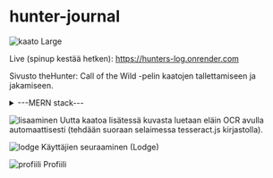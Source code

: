 # hunter-journal

![kaato Large](https://user-images.githubusercontent.com/17712488/217012109-bb66bba3-2369-42dd-860c-167d1aabf514.jpeg)


Live (spinup kestää hetken):
https://hunters-log.onrender.com

Sivusto theHunter: Call of the Wild -pelin kaatojen tallettamiseen ja jakamiseen.

<details>
  <summary>---MERN stack---</summary>
- Frontend
  - React
  - MUI
  - React Router

- Backend
  - Node(express)
  - Mongodb
  - Cloudinary
  - Auth0

</details>


![lisaaminen](https://user-images.githubusercontent.com/17712488/217012161-4f654810-2aa6-4a66-805a-0564217d494a.jpeg)
Uutta kaatoa lisätessä kuvasta luetaan eläin OCR avulla automaattisesti (tehdään suoraan selaimessa tesseract.js kirjastolla).


![lodge](https://user-images.githubusercontent.com/17712488/217012196-e6542b4c-8491-4e23-8cd1-03e436dbca22.jpeg)
Käyttäjien seuraaminen (Lodge)


![profiili](https://user-images.githubusercontent.com/17712488/217012570-f077c114-1691-466b-9444-d0a2fb8836a7.jpeg)
Profiili
